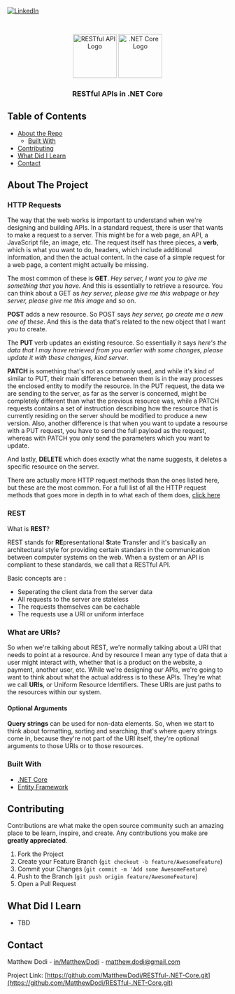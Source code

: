 [![LinkedIn][linkedin-shield]][linkedin-url]

<!-- PROJECT LOGO -->
<br />
<p align="center">
    <img src="https://snmpcenter.com/wp-content/uploads/2016/10/RESTful-API-logo-for-light-bg.png" alt="RESTful API Logo" width="100">
    <img src="https://unop.uk/content/images/2017/08/NET-Core-Logo-1.png" alt=".NET Core Logo" width="100">

  <h3 align="center">RESTful APIs in .NET Core</h3>
</p>

<!-- TABLE OF CONTENTS -->

## Table of Contents

- [About the Repo](#about-the-project)
  - [Built With](#built-with)
- [Contributing](#contributing)
- [What Did I Learn](#what-did-i-learn)
- [Contact](#contact)

<!-- ABOUT THE PROJECT -->

## About The Project

### HTTP Requests

The way that the web works is important to understand when we're designing and building APIs. In a standard request, there is user that wants to make a request to a server. This might be for a web page, an API, a JavaScript file, an image, etc. The request itself has three pieces, a **verb**, which is what you want to do, headers, which include additional information, and then the actual content. In the case of a simple request for a web page, a content might actually be missing.

The most common of these is **GET**. _Hey server, I want you to give me something that you have._ And this is essentially to retrieve a resource. You can think about a GET as _hey server, please give me this webpage_ or _hey server, please give me this image_ and so on.

**POST** adds a new resource. So POST says _hey server, go create me a new one of these_. And this is the data that's related to the new object that I want you to create.

The **PUT** verb updates an existing resource. So essentially it says _here's the data that I may have retrieved from you earlier with some changes, please update it with these changes, kind server_.

**PATCH** is something that's not as commonly used, and while it's kind of similar to PUT, their main difference between them is in the way processes the enclosed entity to modify the resource. In the PUT request, the data we are sending to the server, as far as the server is concerned, might be completely different than what the previous resource was, while a PATCH requests contains a set of instruction describing how the resource that is currently residing on the server should be modified to produce a new version. Also, another difference is that when you want to update a resourse with a PUT request, you have to send the full payload as the request, whereas with PATCH you only send the parameters which you want to update.

And lastly, **DELETE** which does exactly what the name suggests, it deletes a specific resource on the server.

There are actually more HTTP request methods than the ones listed here, but these are the most common. For a full list of all the HTTP request methods that goes more in depth in to what each of them does, [click here](https://developer.mozilla.org/en-US/docs/Web/HTTP/Methods)

### REST

What is **REST**?

REST stands for **RE**presentational **S**tate **T**ransfer and it's basically an architectural style for providing certain standars in the communication between computer systems on the web. When a system or an API is compliant to these standards, we call that a RESTful API.

Basic concepts are :

- Seperating the client data from the server data
- All requests to the server are stateless
- The requests themselves can be cachable
- The requests use a URI or uniform interface

### What are URIs?

So when we're talking about REST, we're normally talking about a URI that needs to point at a resource. And by resource I mean any type of data that a user might interact with, whether that is a product on the website, a payment, another user, etc. While we're designing our APIs, we're going to want to think about what the actual address is to these APIs. They're what we call **URIs**, or Uniform Resource Identifiers. These URIs are just paths to the resources within our system.

#### Optional Arguments

**Query strings** can be used for non-data elements. So, when we start to think about formatting, sorting and searching, that's where query strings come in, because they're not part of the URI itself, they're optional arguments to those URIs or to those resources.

### Built With

- [.NET Core](https://docs.microsoft.com/en-us/aspnet/core/?view=aspnetcore-2.2)
- [Entity Framework](https://docs.microsoft.com/en-us/ef/ef6/)

<!-- CONTRIBUTING -->

## Contributing

Contributions are what make the open source community such an amazing place to be learn, inspire, and create. Any contributions you make are **greatly appreciated**.

1. Fork the Project
2. Create your Feature Branch (`git checkout -b feature/AwesomeFeature`)
3. Commit your Changes (`git commit -m 'Add some AwesomeFeature`)
4. Push to the Branch (`git push origin feature/AwesomeFeature`)
5. Open a Pull Request

## What Did I Learn

- TBD

<!-- CONTACT -->

## Contact

Matthew Dodi - [in/MatthewDodi](https://linkedin.com/in/MatthewDodi) - matthew.dodi@gmail.com

Project Link: [https://github.com/MatthewDodi/RESTful-.NET-Core.git](https://github.com/MatthewDodi/RESTful-.NET-Core.git)

<!-- MARKDOWN LINKS & IMAGES -->

[linkedin-shield]: https://img.shields.io/badge/-LinkedIn-black.svg?style=flat-square&logo=linkedin&colorB=555
[linkedin-url]: https://linkedin.com/in/MatthewDodi
